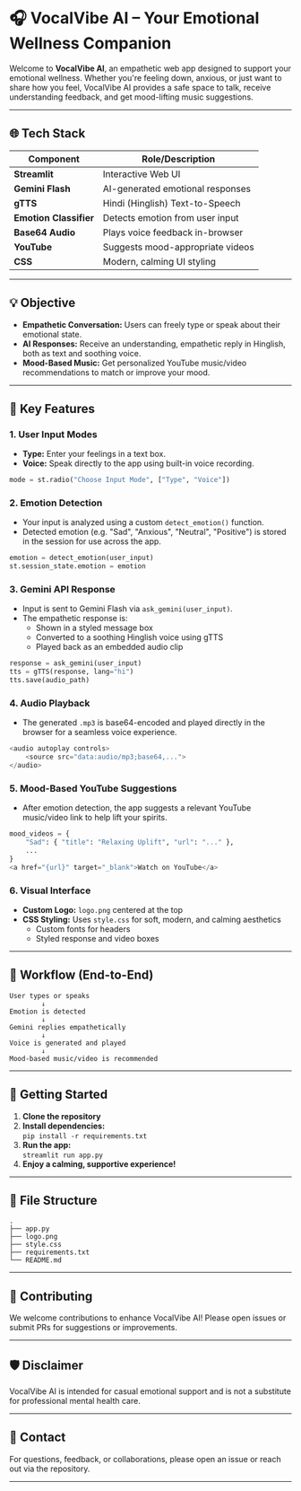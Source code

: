 # 🎧 VocalVibe AI – Your Emotional Wellness Companion

Welcome to **VocalVibe AI**, an empathetic web app designed to support your emotional wellness. Whether you're feeling down, anxious, or just want to share how you feel, VocalVibe AI provides a safe space to talk, receive understanding feedback, and get mood-lifting music suggestions.

---

## 🌐 Tech Stack

| Component         | Role/Description                        |
|-------------------|-----------------------------------------|
| **Streamlit**     | Interactive Web UI                      |
| **Gemini Flash**  | AI-generated emotional responses        |
| **gTTS**          | Hindi (Hinglish) Text-to-Speech         |
| **Emotion Classifier** | Detects emotion from user input    |
| **Base64 Audio**  | Plays voice feedback in-browser         |
| **YouTube**       | Suggests mood-appropriate videos        |
| **CSS**           | Modern, calming UI styling              |

---

## 💡 Objective

- **Empathetic Conversation:** Users can freely type or speak about their emotional state.
- **AI Responses:** Receive an understanding, empathetic reply in Hinglish, both as text and soothing voice.
- **Mood-Based Music:** Get personalized YouTube music/video recommendations to match or improve your mood.

---

## 🧩 Key Features

### 1. User Input Modes

- **Type:** Enter your feelings in a text box.
- **Voice:** Speak directly to the app using built-in voice recording.

```python
mode = st.radio("Choose Input Mode", ["Type", "Voice"])
```

### 2. Emotion Detection

- Your input is analyzed using a custom `detect_emotion()` function.
- Detected emotion (e.g. "Sad", "Anxious", "Neutral", "Positive") is stored in the session for use across the app.

```python
emotion = detect_emotion(user_input)
st.session_state.emotion = emotion
```

### 3. Gemini API Response

- Input is sent to Gemini Flash via `ask_gemini(user_input)`.
- The empathetic response is:
  - Shown in a styled message box
  - Converted to a soothing Hinglish voice using gTTS
  - Played back as an embedded audio clip

```python
response = ask_gemini(user_input)
tts = gTTS(response, lang="hi")
tts.save(audio_path)
```

### 4. Audio Playback

- The generated `.mp3` is base64-encoded and played directly in the browser for a seamless voice experience.

```python
<audio autoplay controls>
    <source src="data:audio/mp3;base64,...">
</audio>
```

### 5. Mood-Based YouTube Suggestions

- After emotion detection, the app suggests a relevant YouTube music/video link to help lift your spirits.

```python
mood_videos = {
    "Sad": { "title": "Relaxing Uplift", "url": "..." },
    ...
}
<a href="{url}" target="_blank">Watch on YouTube</a>
```

### 6. Visual Interface

- **Custom Logo:** `logo.png` centered at the top
- **CSS Styling:** Uses `style.css` for soft, modern, and calming aesthetics
  - Custom fonts for headers
  - Styled response and video boxes

---

## 🧠 Workflow (End-to-End)

```
User types or speaks
        ↓
Emotion is detected
        ↓
Gemini replies empathetically
        ↓
Voice is generated and played
        ↓
Mood-based music/video is recommended
```

---

## 🚀 Getting Started

1. **Clone the repository**
2. **Install dependencies:**  
   `pip install -r requirements.txt`
3. **Run the app:**  
   `streamlit run app.py`
4. **Enjoy a calming, supportive experience!**

---

## 📁 File Structure

```
.
├── app.py
├── logo.png
├── style.css
├── requirements.txt
└── README.md
```

---

## 🤝 Contributing

We welcome contributions to enhance VocalVibe AI! Please open issues or submit PRs for suggestions or improvements.

---

## 🛡️ Disclaimer

VocalVibe AI is intended for casual emotional support and is not a substitute for professional mental health care.

---

## 📢 Contact

For questions, feedback, or collaborations, please open an issue or reach out via the repository.

---
